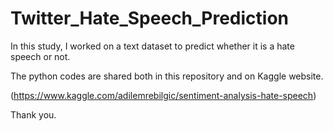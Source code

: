 # Twitter_Hate_Speech_Prediction
In this study, I worked on a text dataset to predict whether it is a hate speech or not.

The python codes are shared both in this repository and on Kaggle website. 

(https://www.kaggle.com/adilemrebilgic/sentiment-analysis-hate-speech)

Thank you.
